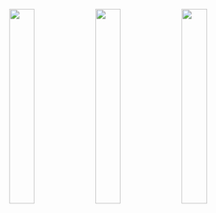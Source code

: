 <img width="30%" src="https://user-images.githubusercontent.com/31420144/103454490-56c0e200-4d17-11eb-8fb8-b63f03822969.png"></img>
<img width="30%" src="https://user-images.githubusercontent.com/31420144/103454491-59bbd280-4d17-11eb-8d3b-04fd0d9854eb.png"></img>
<img width="30%" src="https://user-images.githubusercontent.com/31420144/103454495-62140d80-4d17-11eb-95e2-4c2706121525.png"></img>
